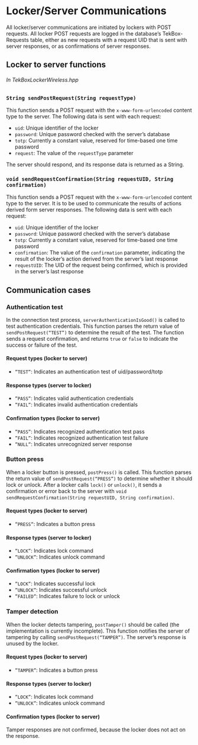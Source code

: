 # Locker/Server Communications

All locker/server communications are initiated by lockers with POST requests. All locker POST requests are logged in the database’s TekBox-Requests table, either as new requests with a request UID that is sent with server responses, or as confirmations of server responses.

## Locker to server functions
###### In TekBoxLockerWireless.hpp

### `String sendPostRequest(String requestType)`
This function sends a POST request with the `x-www-form-urlencoded` content type to the server. The following data is sent with each request:
- `uid`: Unique identifier of the locker
- `password`: Unique password checked with the server’s database
- `totp`: Currently a constant value, reserved for time-based one time password
- `request`: The value of the `requestType` parameter

The server should respond, and its response data is returned as a String.

### `void sendRequestConfirmation(String requestUID, String confirmation)`
This function sends a POST request with the `x-www-form-urlencoded` content type to the server. It is to be used to communicate the results of actions derived form server responses. The following data is sent with each request:
- `uid`: Unique identifier of the locker
- `password`: Unique password checked with the server’s database
- `totp`: Currently a constant value, reserved for time-based one time password
- `confirmation`: The value of the `confirmation` parameter, indicating the result of the locker’s action derived from the server’s last response
- `requestUID`: The UID of the request being confirmed, which is provided in the server’s last response

## Communication cases
### Authentication test
In the connection test process, `serverAuthenticationIsGood()` is called to test authentication credentials. This function parses the return value of `sendPostRequest(“TEST”)` to determine the result of the test. The function sends a request confirmation, and returns `true` or `false` to indicate the success or failure of the test.

#### Request types (locker to server)
- `”TEST”`: Indicates an authentication test of uid/password/totp

#### Response types (server to locker)
- `”PASS”`: Indicates valid authentication credentials
- `”FAIL”`: Indicates invalid authentication credentials

#### Confirmation types (locker to server)
- `”PASS”`: Indicates recognized authentication test pass
- `”FAIL”`: Indicates recognized authentication test failure
- `”NULL”`: Indicates unrecognized server response

### Button press
When a locker button is pressed, `postPress()` is called. This function parses the return value of `sendPostRequest(“PRESS”)` to determine whether it should lock or unlock. After a locker calls `lock()` or `unlock()`, it sends a confirmation or error back to the server with `void sendRequestConfirmation(String requestUID, String confirmation)`.

#### Request types (locker to server)
- `”PRESS”`: Indicates a button press

#### Response types (server to locker)
- `”LOCK”`: Indicates lock command
- `”UNLOCK”`: Indicates unlock command

#### Confirmation types (locker to server)
- `”LOCK”`: Indicates successful lock
- `”UNLOCK”`: Indicates successful unlock
- `”FAILED”`: Indicates failure to lock or unlock

### Tamper detection
When the locker detects tampering, `postTamper()` should be called (the implementation is currently incomplete). This function notifies the server of tampering by calling `sendPostRequest(“TAMPER”)`. The server’s response is unused by the locker.

#### Request types (locker to server)
- `”TAMPER”`: Indicates a button press

#### Response types (server to locker)
- `”LOCK”`: Indicates lock command
- `”UNLOCK”`: Indicates unlock command

#### Confirmation types (locker to server)
Tamper responses are not confirmed, because the locker does not act on the response.